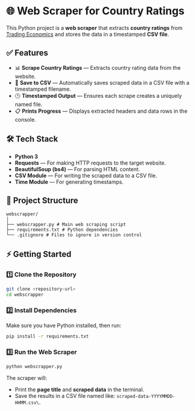 # 🌐 Web Scraper for Country Ratings

This Python project is a **web scraper** that extracts **country ratings** from [Trading Economics](https://tradingeconomics.com/country-list/rating) and stores the data in a timestamped **CSV file**.

## ✅ Features

- 📊 **Scrape Country Ratings** — Extracts country rating data from the website.
- 💾 **Save to CSV** — Automatically saves scraped data in a CSV file with a timestamped filename.
- 🕒 **Timestamped Output** — Ensures each scrape creates a uniquely named file.
- 📋 **Prints Progress** — Displays extracted headers and data rows in the console.

## 🛠️ Tech Stack

- **Python 3**
- **Requests** — For making HTTP requests to the target website.
- **BeautifulSoup (bs4)** — For parsing HTML content.
- **CSV Module** — For writing the scraped data to a CSV file.
- **Time Module** — For generating timestamps.

## 📁 Project Structure

```
webscrapper/
│
├── webscrapper.py # Main web scraping script
├── requirements.txt # Python dependencies
└── .gitignore # Files to ignore in version control
```

## ⚡ Getting Started

### 1️⃣ Clone the Repository

```bash
git clone <repository-url>
cd webscrapper
```

### 2️⃣ Install Dependencies

Make sure you have Python installed, then run:

```bash
pip install -r requirements.txt
```

### 3️⃣ Run the Web Scraper

```bash
python webscrapper.py
```

The scraper will:

- Print the **page title** and **scraped data** in the terminal.
- Save the results in a CSV file named like: ```scraped-data-YYYYMMDD-HHMM.csv\```.
